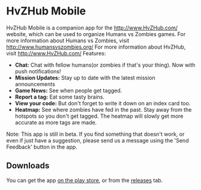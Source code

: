 # HvZHub Mobile
HvZHub Mobile is a companion app for the http://www.HvZHub.com/ website, which can be used to organize Humans vs Zombies games.
For more information about Humans vs Zombies, visit http://www.humansvszombies.org/
For more information about HvZHub, visit http://www.HvZHub.com/
Features:
- **Chat:** Chat with fellow humans(or zombies if that's your thing). Now with push notifications!
- **Mission Updates:** Stay up to date with the latest mission announcements
- **Game News:** See when people get tagged.
- **Report a tag:** Eat some tasty brains.
- **View your code:** But don't forget to write it down on an index card too.
- **Heatmap:** See where zombies have fed in the past. Stay away from the hotspots so you don't get tagged. The heatmap will slowly get more accurate as more tags are made.

Note: This app is still in beta. If you find something that doesn't work, or even if just have a suggestion, please send us a message using the 'Send Feedback' button in the app.

## Downloads
You can get the app [on the play store](https://play.google.com/store/apps/details?id=com.hvzhub.app&hl=en), or from the [releases](https://github.com/dst33nburgh/HvZHub-App/releases) tab.
